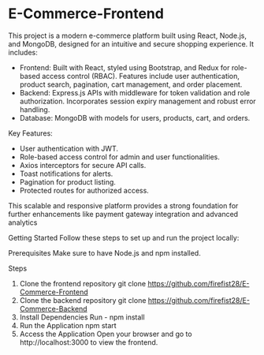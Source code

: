 # E-Commerce-Frontend
This project is a modern e-commerce platform built using React, Node.js, and MongoDB, designed for an intuitive and secure shopping experience. It includes:

- Frontend: Built with React, styled using Bootstrap, and Redux for role-based access control (RBAC). Features include user authentication, product search, pagination, cart management, and order placement.
- Backend: Express.js APIs with middleware for token validation and role authorization. Incorporates session expiry management and robust error handling.
- Database: MongoDB with models for users, products, cart, and orders.

Key Features:
- User authentication with JWT.
- Role-based access control for admin and user functionalities.
- Axios interceptors for secure API calls.
- Toast notifications for alerts.
- Pagination for product listing.
- Protected routes for authorized access.

This scalable and responsive platform provides a strong foundation for further enhancements like payment gateway integration and advanced analytics

Getting Started
Follow these steps to set up and run the project locally:

Prerequisites
Make sure to have Node.js and npm installed.

Steps
1. Clone the frontend repository
   git clone https://github.com/firefist28/E-Commerce-Frontend
2. Clone the backend repository
   git clone https://github.com/firefist28/E-Commerce-Backend
3. Install Dependencies
   Run - npm install
4. Run the Application
   npm start
5. Access the Application
   Open your browser and go to http://localhost:3000 to view the frontend.
